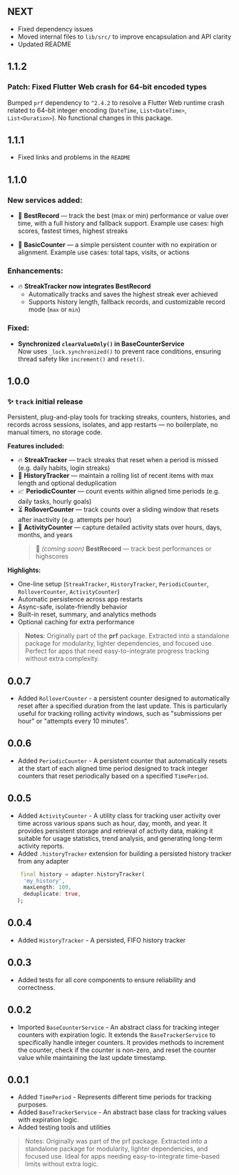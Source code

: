 ## NEXT

- Fixed dependency issues
- Moved internal files to `lib/src/` to improve encapsulation and API clarity
- Updated README

## 1.1.2

### Patch: Fixed Flutter Web crash for 64-bit encoded types

Bumped `prf` dependency to `^2.4.2` to resolve a Flutter Web runtime crash related to 64-bit integer encoding (`DateTime`, `List<DateTime>`, `List<Duration>`).
No functional changes in this package.

## 1.1.1

- Fixed links and problems in the `README`

## 1.1.0

### **New services added**:

- 🏅 **BestRecord** — track the best (max or min) performance or value over time, with a full history and fallback support. Example use cases: high scores, fastest times, highest streaks

- 🔢 **BasicCounter** — a simple persistent counter with no expiration or alignment. Example use cases: total taps, visits, or actions

### **Enhancements**:

- 🔥 **StreakTracker now integrates BestRecord**
  - Automatically tracks and saves the highest streak ever achieved
  - Supports history length, fallback records, and customizable record mode (`max` or `min`)

### Fixed:

- **Synchronized `clearValueOnly()` in BaseCounterService**  
  Now uses `_lock.synchronized()` to prevent race conditions, ensuring thread safety like `increment()` and `reset()`.

## 1.0.0

### ✨ **`track` initial release**

Persistent, plug-and-play tools for tracking streaks, counters, histories, and records across sessions, isolates, and app restarts — no boilerplate, no manual timers, no storage code.

**Features included:**

- 🔥 **StreakTracker** — track streaks that reset when a period is missed (e.g. daily habits, login streaks)
- 🧾 **HistoryTracker** — maintain a rolling list of recent items with max length and optional deduplication
- 📈 **PeriodicCounter** — count events within aligned time periods (e.g. daily tasks, hourly goals)
- ⏳ **RolloverCounter** — track counts over a sliding window that resets after inactivity (e.g. attempts per hour)
- 📆 **ActivityCounter** — capture detailed activity stats over hours, days, months, and years
  > 🏅 _(coming soon)_ **BestRecord** — track best performances or highscores

**Highlights:**

- One-line setup (`StreakTracker`, `HistoryTracker`, `PeriodicCounter`, `RolloverCounter`, `ActivityCounter`)
- Automatic persistence across app restarts
- Async-safe, isolate-friendly behavior
- Built-in reset, summary, and analytics methods
- Optional caching for extra performance

> **Notes**: Originally part of the **prf** package. Extracted into a standalone package for modularity, lighter dependencies, and focused use. Perfect for apps that need easy-to-integrate progress tracking without extra complexity.

## 0.0.7

- Added `RolloverCounter` - a persistent counter designed to automatically reset after a specified duration from the last update. This is particularly useful for tracking rolling activity windows, such as "submissions per hour" or "attempts every 10 minutes".

## 0.0.6

- Added `PeriodicCounter` - A persistent counter that automatically resets at the start of each aligned time period designed to track integer counters that reset periodically based on a specified `TimePeriod`.

## 0.0.5

- Added `ActivityCounter` - A utility class for tracking user activity over time across various spans such as hour, day, month, and year. It provides persistent storage and retrieval of activity data, making it suitable for usage statistics, trend analysis, and generating long-term activity reports.
- Added `.historyTracker` extension for building a persisted history tracker from any adapter

```dart
    final history = adapter.historyTracker(
     'my_history',
     maxLength: 100,
     deduplicate: true,
   );
```

## 0.0.4

- Added `HistoryTracker` - A persisted, FIFO history tracker

## 0.0.3

- Added tests for all core components to ensure reliability and correctness.

## 0.0.2

- Imported `BaseCounterService` - An abstract class for tracking integer counters with expiration logic. It extends the `BaseTrackerService` to specifically handle integer counters. It provides methods to increment the counter, check if the counter is non-zero, and reset the counter value while maintaining the last update timestamp.

## 0.0.1

- Added `TimePeriod` - Represents different time periods for tracking purposes.
- Added `BaseTrackerService` - An abstract base class for tracking values with expiration logic.
- Added testing tools and utilities

> Notes: Originally was part of the prf package. Extracted into a standalone package for modularity, lighter dependencies, and focused use. Ideal for apps needing easy-to-integrate time-based limits without extra logic.
